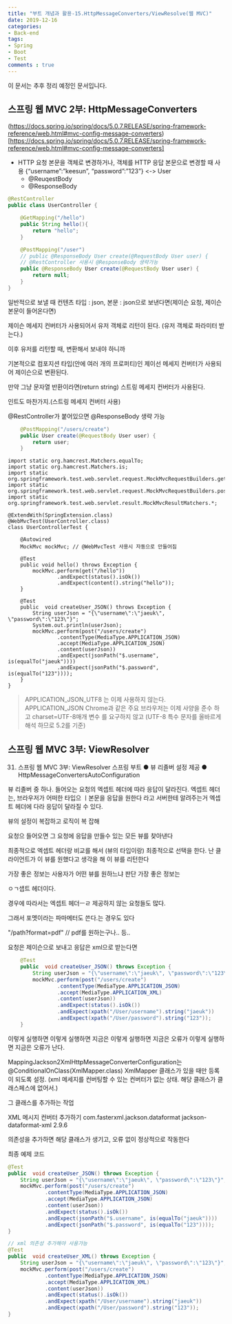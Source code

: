 ```yaml
---
title: "부트 개념과 활용-15.HttpMessageConverters/ViewResolve(웹 MVC)"
date: 2019-12-16
categories:
- Back-end
tags:
- Spring 
- Boot
- Test
comments : true
---
```


이 문서는 추후 정리 예정인 문서입니다.

## 스프링 웹 MVC 2부: HttpMessageConverters

(https://docs.spring.io/spring/docs/5.0.7.RELEASE/spring-framework-reference/web.html#mvc-config-message-converters)[https://docs.spring.io/spring/docs/5.0.7.RELEASE/spring-framework-reference/web.html#mvc-config-message-converters]          

- HTTP 요청 본문을 객체로 변경하거나, 객체를 HTTP 응답 본문으로 변경할 때 사용 
  {“username”:”keesun”, “password”:”123”} <-> User
  - @ReuqestBody     
  - @ResponseBody       

~~~java
@RestController
public class UserController {

    @GetMapping("/hello")
    public String hello(){
        return "hello";
    }

    @PostMapping("/user")
    // public @ResponseBody User create(@RequestBody User user) {
    // @RestController 사용시 @ResponseBody 생략가능
    public @ResponseBody User create(@RequestBody User user) {
        return null;
    }
}
~~~

일반적으로 보낼 때 컨텐츠 타입 : json, 본문 : json으로 보낸다면(제이슨 요청, 제이슨 본문이 들어온다면)

제이슨 메세지 컨버터가 사용되어서 유저 객체로 리턴이 된다. (유저 객체로 파라미터 받는다.)

이후 유저를 리턴할 때, 변환해서 보내야 하니까 

기본적으로 컴포지션 타입(안에 여러 개의 프로퍼티)인 제이선 메세지 컨버터가 사용되어 제이슨으로 변환된다.

만약 그냥 문자열 반환이라면(return string) 스트링 메세지 컨버터가 사용된다.

인트도 마찬가지.(스트링 메세지 컨버터 사용)


@RestController가 붙어있으면 @ResponseBody 생략 가능
~~~java
    @PostMapping("/users/create")
    public User create(@RequestBody User user) {
        return user;
    }
~~~


~~~
import static org.hamcrest.Matchers.equalTo;
import static org.hamcrest.Matchers.is;
import static org.springframework.test.web.servlet.request.MockMvcRequestBuilders.get;
import static org.springframework.test.web.servlet.request.MockMvcRequestBuilders.post;
import static org.springframework.test.web.servlet.result.MockMvcResultMatchers.*;

@ExtendWith(SpringExtension.class)
@WebMvcTest(UserController.class)
class UserControllerTest {

    @Autowired
    MockMvc mockMvc; // @WebMvcTest 사용시 자동으로 만들어짐

    @Test
    public void hello() throws Exception {
        mockMvc.perform(get("/hello"))
                .andExpect(status().isOk())
                .andExpect(content().string("hello"));
    }

    @Test
    public  void createUser_JSON() throws Exception {
        String userJson = "{\"username\":\"jaeuk\", \"password\":\"123\"}";
        System.out.println(userJson);
        mockMvc.perform(post("/users/create")
                .contentType(MediaType.APPLICATION_JSON)
                .accept(MediaType.APPLICATION_JSON)
                .content(userJson))
                .andExpect(jsonPath("$.username", is(equalTo("jaeuk"))))
                .andExpect(jsonPath("$.password", is(equalTo("123"))));
    }
}
~~~

>APPLICATION_JSON_UTF8 는 이제 사용하지 않는다.
APPLICATION_JSON Chrome과 같은 주요 브라우저는 이제 사양을 준수 하고 charset=UTF-8매개 변수 를 요구하지 않고 
(UTF-8 특수 문자를 올바르게 해석 하므로 5.2를 기준)       


## 스프링 웹 MVC 3부: ViewResolver


31. 스프링 웹 MVC 3부: ViewResolver
스프링 부트
● 뷰 리졸버 설정 제공
● HttpMessageConvertersAutoConfiguration

뷰 리졸버 중 하나.
들어오는 요청의 엑셉트 헤더에 따라 응답이 달라진다.
엑셉트 헤더는, 브라우저가 어떠한 타입으 ㅣ본문을 응답을 원한다 라고 서버한테 알려주는거
엑셉트 헤더에 다라 응답이 달라질 수 있다.

뷰의 설정이 복잡하고 로직이 복 잡해

요청으 들어오면 그 요청에 응답을 만들수 있는 모든 뷰를 찾아낸다

최종적으로 엑셉트 헤더랑 비교를 해서 (뷰의 타입이랑)
최종적으로 선택을 한다. 난 클라이언트가 이 뷰를 원했다고 생각을 해
이 뷰를 리턴한다

가장 좋은 정보는 
사용자가 어떤 뷰를 원하느냐 판단 가장 좋은 정보는

ㅇㄱ샙트 헤더이다.

경우에 따라서는 엑셉트 헤더ㅡㄹ 제공하지 않는 요청들도 많다.

그래서 포멧이라는 파마메터도 쓴다.는 경우도 있다

"/path?format=pdf"
// pdf를 원하는구나.. 등..



요청은 제이슨으로 보내고
응답은 xml으로 받는다면
~~~java
    @Test
    public  void createUser_JSON() throws Exception {
        String userJson = "{\"username\":\"jaeuk\", \"password\":\"123\"}";
        mockMvc.perform(post("/users/create")
                .contentType(MediaType.APPLICATION_JSON)
                .accept(MediaType.APPLICATION_XML)
                .content(userJson))
                .andExpect(status().isOk())
                .andExpect(xpath("/User/username").string("jaeuk"))
                .andExpect(xpath("/User/password").string("123"));
    }
~~~

이렇게 실행하면 
이렇게 실행하면 지금은 
이렇게 실행하면 지금은 오류가 
이렇게 실행하면 지금은 오류가 난다.

MappingJackson2XmlHttpMessageConverterConfiguration는 
@ConditionalOnClass(XmlMapper.class)
XmlMapper 클래스가 있을 때만 등록이 되도록 설정.
(xml 메세지를 컨버팅할 수 있는 컨버터가 없는 상태. 해당 클래스가 클래스페스에 없어서.)

그 클래스를 추가하는 작업

XML 메시지 컨버터 추가하기
<dependency>
<groupId>com.fasterxml.jackson.dataformat</groupId>
<artifactId>jackson-dataformat-xml</artifactId>
<version>2.9.6</version>
</dependency>

의존성을 추가하면 해당 클래스가 생기고, 오류 없이 정상적으로 작동한다


최종 예제 코드
~~~java
@Test
public  void createUser_JSON() throws Exception {
    String userJson = "{\"username\":\"jaeuk\", \"password\":\"123\"}";
    mockMvc.perform(post("/users/create")
            .contentType(MediaType.APPLICATION_JSON)
            .accept(MediaType.APPLICATION_JSON)
            .content(userJson))
            .andExpect(status().isOk())
            .andExpect(jsonPath("$.username", is(equalTo("jaeuk"))))
            .andExpect(jsonPath("$.password", is(equalTo("123"))));
}

// xml 의존성 추가해야 사용가능
@Test
public  void createUser_XML() throws Exception {
    String userJson = "{\"username\":\"jaeuk\", \"password\":\"123\"}";
    mockMvc.perform(post("/users/create")
            .contentType(MediaType.APPLICATION_JSON)
            .accept(MediaType.APPLICATION_XML)
            .content(userJson))
            .andExpect(status().isOk())
            .andExpect(xpath("/User/username").string("jaeuk"))
            .andExpect(xpath("/User/password").string("123"));
}
~~~


